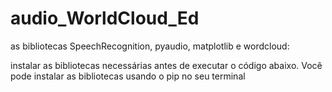 # audio_WorldCloud_Ed
as bibliotecas SpeechRecognition, pyaudio, matplotlib e wordcloud:

instalar as bibliotecas necessárias antes de executar o código abaixo. Você pode instalar as bibliotecas usando o pip no seu terminal
